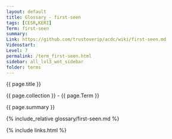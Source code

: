 ```yaml
---
layout: default
title: Glossary - first-seen
tags: [CESR,KERI]
Term: first-seen
summary: 
Link: https://github.com/trustoverip/acdc/wiki/first-seen.md
Videostart: 
Level: 7
permalink: /term_first-seen.html
sidebar: all_lvl3_wot_sidebar
folder: terms
---
```


{{ page.title }}

{{ page.collection }} - {{ page.Term }}

   {{ page.summary }}

{% include_relative glossary/first-seen.md %}

 {% include links.html %} 
